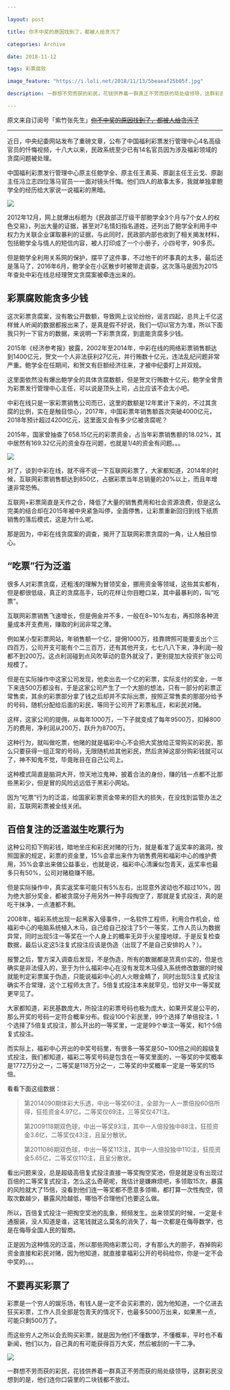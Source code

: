 ```yaml
---

layout: post

title: 你不中奖的原因找到了，都被人给贪污了

categories: Archive

date: 2018-11-12

tags: 彩票腐败

image_feature: "https://i.loli.net/2018/11/13/5beaeaf25b05f.jpg"

description: 一群想不劳而获的彩民，花钱供养着一群真正不劳而获的局处级领导，这群彩民没想到的是，他们连你口袋里的二块钱都不放过。

---
```


原文来自订阅号「紫竹张先生」~~[你不中奖的原因找到了，都被人给贪污了](http://archive.is/3g8sJ)~~

---

近日，中央纪委网站发布了重磅文章，公布了中国福利彩票发行管理中心4名高级官员的忏悔视频，十八大以来，民政系统至少已有14名官员因为涉及福彩领域的贪腐问题被处理。

中国福利彩票发行管理中心原主任鲍学全、原主任王素英、原副主任王云戈、原副主任冯立志四位落马官员一一面对镜头忏悔。他们四人的故事太多，我就单独拿鲍学全的经历给大家说一说福彩的黑暗。

![](https://i.loli.net/2018/11/13/5beaeaf25b05f.jpg)

2012年12月，网上就爆出标题为《民政部正厅级干部鲍学全3个月与7个女人的权色交易》，列出大量的证据，甚至对7名情妇指名道姓，还列出了鲍学全利用手中权力为关联企业谋取暴利的证据，与此同时，民政部内部也收到了相关揭发材料，包括鲍学全与情人的短信内容，被人打印成了一个小册子，小四号字，90多页。

但是鲍学全利用关系网的保护，摆平了这件事，不过他干的坏事真的太多，最后还是落马了，2016年6月，鲍学全在小区散步时被带走调查，这次落马是因为2015年查处中彩在线总经理贺文贪腐案被牵连出来的。

## 彩票腐败能贪多少钱

这次彩票贪腐案，没有敢公开数额，导致网上议论纷纷，谣言四起，总共上千亿这样耸人听闻的数据都报出来了，是真是假不好说，我们一切以官方为准，所以下面我只列一下官方的数据，来说明一下彩票贪腐，到底能贪腐多少钱。

2015年《经济参考报》披露，2002年至2014年，中彩在线的网络彩票销售额达到1400亿元，贺文一个人非法获利27亿元，并行贿数十亿元，违法乱纪问题非常严重。鲍学全在任期间，和贺文有巨额经济往来，才被中纪委盯上并双规。

这里面依然没有爆出鲍学全的具体贪腐数额，但是贺文行贿数十亿元，鲍学全曾贵为彩票发行管理中心主任，可以说是顶头上司，占比应该不会太小吧。

中彩在线只是一家彩票销售公司而已，这里的数额是12年累计下来的，不过其贪腐的比例，实在是触目惊心，2017年，中国彩票年销售额首次突破4000亿元，2018年预计超过4200亿元，这里面又会有多少亿被贪腐呢？

2015年，国家曾抽查了658.15亿元的彩票资金，占当年彩票销售额的18.02%，其中居然有169.32亿元的资金存在问题，也就是1/4的资金有问题。。。

![](https://i.loli.net/2018/11/13/5beaeaf503b48.jpg)

对了，谈到中彩在线，就不得不说一下互联网彩票了，大家都知道，2014年的时候，互联网彩票销售额达到850亿，占据彩票当年总销量的20%以上，而且年增速非常恐怖。

互联网+彩票简直是天作之合，降低了大量的销售费用和社会资源浪费，但是这么完美的结合却在2015年被中央紧急叫停，全面停售，让彩票重新回归到线下纸质销售的落后模式，这是为什么呢。

那是因为，中彩在线贪腐案的调查，揭开了互联网彩票贪腐的一角，让人触目惊心。

## “吃票”行为泛滥

很多人对彩票贪腐，还粗浅的理解为冒领奖金，挪用资金等领域，这些其实都有，但是都很低级，真正的贪腐高手，玩的花样让你目瞪口呆，其中最暴利的，叫“吃票”。

互联网彩票销售飞速增长，但是佣金并不多，一般在8~10%左右，再扣除各种流量成本开支费用，赚取的利润非常之薄。

例如某小型彩票网站，年销售额一个亿，提佣1000万，挂靠牌照可能要支出个三四百万，公司开支可能有个二三百万，还有其他开支，七七八八下来，净利润一般都不到200万。这点利润碰到点风吹草动的意外就没了，更别提加大投资扩张公司规模了。

但是在实际操作中这家公司发现，他卖出去一个亿的彩票，实际支付的奖金，一年下来连500万都没有，于是这家公司产生了一个大胆的想法，只有一部分的彩票正常售卖，其余的彩票部分拿了钱之后却并不实际出票，按照正常售卖的那部分给予的号码，随机分配给后面的彩民，等同于公司开了彩票私庄，和彩民对赌。

这样，这家公司的提佣，从每年1000万，一下子就变成了每年9500万，扣掉800万的费用，净利润从200万，跃升为8700万。

这种行为，就叫做吃票，他赌的就是福彩中心不会把大奖放给正常购买的彩民，那么只要获得一组正常的号码，无限随机给其他彩民，然后贪掉这部分购彩钱就可以了，神不知鬼不觉，毕竟账目在自己公司上。

这种模式简直是脑洞大开，惊天地泣鬼神，披着合法的身份，赚的钱一点都不比那些黑彩少，但是冒的风险远远低于黑彩小网站。

因为“吃票”行为的泛滥，给国家彩票资金带来的巨大的损失，在没找到监管办法之前，互联网彩票被全线关闭。

## 百倍复注的泛滥滋生吃票行为

这种公司扣下购彩钱，暗地坐庄和彩民对赌的行为，就是看准了返奖率的漏洞，按照国家的规定，彩票的资金里，15%会拿出来作为销售费用和福彩中心的维护费用，35%会拿出来做公益事业，也就是说，福彩中心清廉似包青天，返奖率也最多只有50%，公司对赌稳赚不赔。

但是实际操作中，真实返奖率可能只有5%左右，出现意外波动也不超过10%，因为绝大部分奖金，都被贪腐分子用另外一种手段掏空了，那就是复式投注，真的是吃干抹净，一点渣都不剩。

2008年，福彩系统出现一起黑客入侵事件，一名软件工程师，利用合作机会，给福彩中心的电脑系统植入木马，自己给自己投注了5个一等奖，工作人员认为数据异常，同时出现5注一等奖在一个人身上的概率无异于火星撞地球，于是反复检查数据，最后认定这5注复式投注应该是伪造（出现了不是自己安排的人？）。

报警之后，警方深入调查后发现，不是伪造，所有的数据都是货真价实的，但是也确实是非法侵入的，至于为什么福彩中心在没有发现木马侵入系统修改数据的时候就能判定彩票属于伪造，只能说福彩中心的人火眼金睛了，同时出现5注复式投注确实不合常理，这个工程师太贪了。5倍复式投注本来就罕见，恰好又中一等奖就更罕见了。

大家都知道，彩民基数庞大，所投注的彩票号码也极为庞大，如果开奖是公平的，那么开奖的号码一定符合概率分布。假设100个彩民里，99个选择了单倍投注，1个选择了5倍复式投注，那么开出的一等奖里，一定是99个单注一等奖，和1个5倍复式投注。

而实际上，福彩中心开出的中奖号码里，有很多一等奖是50~100倍之间的超级复式投注，我们都知道，福彩二等奖号码是包含在一等奖里面的，一等奖的中奖概率是1772万分之一，二等奖是118万分之一，二等奖的中奖概率一定是一等奖的15倍。

看看下面这组数据：

> 第2014090期体彩大乐透，中出一等奖60注，全部为一人一票倍投60倍所得，狂揽资金4.97亿，二等奖仅69注，三等奖仅471注。
>
> 第2009118期双色球，中出一等奖93注，其中一人倍投独中88注，狂揽资金3.6亿，二等奖仅43注，且呈分散状。
>
> 第2011086期双色球，中出一等奖113注，其中一人倍投独中110注，狂揽资金5.65亿，二等奖仅110注，且呈分散状。

看出问题来没，总是超级高倍复式投注直接一等奖掏空奖池，但是就是没有出现过百倍的二等奖复式投注，怎么这么奇葩呢，我估计是嫌麻烦吧，多领取15次，暴露的风险就大了15倍，没看到他们连一等奖都不愿意多领嘛，都打算一次性掏空，领取次数越少，暴露风险越低，哪怕不合理他们也要这么做。

所以，百倍复式投注一把掏空奖池的乱象，频频发生。出来领奖的时候，一定是卡通服装，没人知道是谁，这笔钱就这么莫名的消失了，每一次都是在侮辱数学，也是在侮辱全国人民的智商。

正是因为这种情况的泛滥，所以那些网络彩票公司，才有那么大的胆子，吞掉购彩资金直接和彩民对赌，因为他知道，就直接拿福彩公开的号码给你，你是一定不会中奖的。。。

## 不要再买彩票了

彩票是一个穷人的娱乐场，有钱人是一定不会买彩票的，因为他知道，一个亿进去狂买彩票，工作人员全部是包青天的情况下，也最多5000万出来，如果黑一点，可能只剩500万了。

而这些穷人之所以会去购买彩票，就是因为他们不懂数学，不懂概率，平时也不看新闻，他们以为，自己真的有可能获得百万大奖，然后被刮的一干二净。

![](https://i.loli.net/2018/11/13/5beaeafd312dd.jpg)

一群想不劳而获的彩民，花钱供养着一群真正不劳而获的局处级领导，这群彩民没想到的是，他们连你口袋里的二块钱都不放过。
